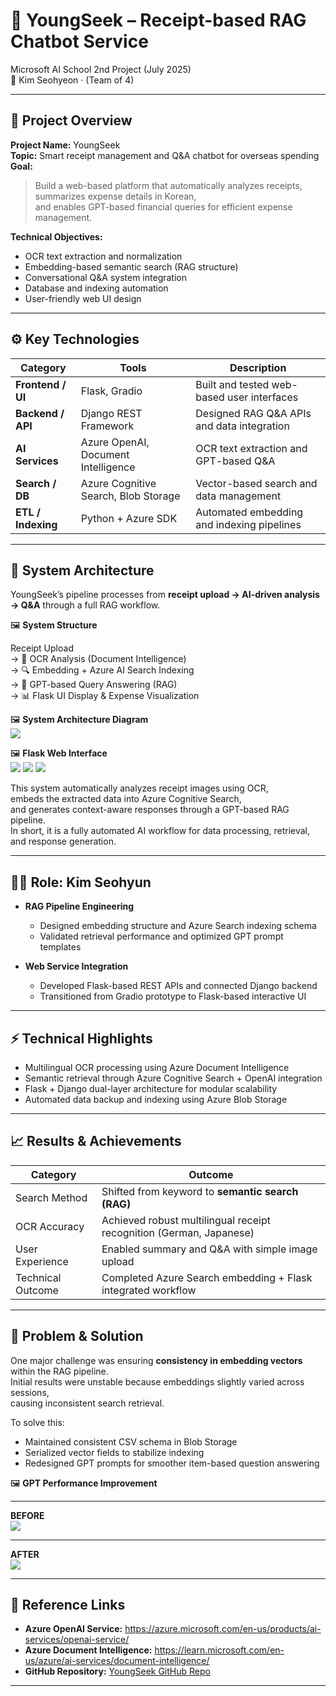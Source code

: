 # 💬 YoungSeek – Receipt-based RAG Chatbot Service

Microsoft AI School 2nd Project (July 2025)  
👥 Kim Seohyeon · (Team of 4)

---

## 🎯 Project Overview

**Project Name:** YoungSeek  
**Topic:** Smart receipt management and Q&A chatbot for overseas spending  
**Goal:**  
> Build a web-based platform that automatically analyzes receipts,  
> summarizes expense details in Korean,  
> and enables GPT-based financial queries for efficient expense management.

**Technical Objectives:**  
- OCR text extraction and normalization  
- Embedding-based semantic search (RAG structure)  
- Conversational Q&A system integration  
- Database and indexing automation  
- User-friendly web UI design

---

## ⚙️ Key Technologies

| Category | Tools | Description |
|-----------|--------|-------------|
| **Frontend / UI** | Flask, Gradio | Built and tested web-based user interfaces |
| **Backend / API** | Django REST Framework | Designed RAG Q&A APIs and data integration |
| **AI Services** | Azure OpenAI, Document Intelligence | OCR text extraction and GPT-based Q&A |
| **Search / DB** | Azure Cognitive Search, Blob Storage | Vector-based search and data management |
| **ETL / Indexing** | Python + Azure SDK | Automated embedding and indexing pipelines |

---

## 🧩 System Architecture

YoungSeek’s pipeline processes from **receipt upload → AI-driven analysis → Q&A** through a full RAG workflow.

🖼️ **System Structure**

Receipt Upload  
→ 🧾 OCR Analysis (Document Intelligence)  
→ 🔍 Embedding + Azure AI Search Indexing  
→ 💬 GPT-based Query Answering (RAG)  
→ 📊 Flask UI Display & Expense Visualization

🖼️ **System Architecture Diagram**  
![](../assets/youngseek_architecture.png)

🖼️ **Flask Web Interface**  
![](../assets/screenshot1.png)
![](../assets/screenshot2.png)
![](../assets/screenshot3.png)

This system automatically analyzes receipt images using OCR,  
embeds the extracted data into Azure Cognitive Search,  
and generates context-aware responses through a GPT-based RAG pipeline.  
In short, it is a fully automated AI workflow for data processing, retrieval, and response generation.

---

## 👩‍💻 Role: Kim Seohyun

- **RAG Pipeline Engineering**
  - Designed embedding structure and Azure Search indexing schema  
  - Validated retrieval performance and optimized GPT prompt templates  

- **Web Service Integration**
  - Developed Flask-based REST APIs and connected Django backend  
  - Transitioned from Gradio prototype to Flask-based interactive UI  

---

## ⚡ Technical Highlights

- Multilingual OCR processing using Azure Document Intelligence  
- Semantic retrieval through Azure Cognitive Search + OpenAI integration  
- Flask + Django dual-layer architecture for modular scalability  
- Automated data backup and indexing using Azure Blob Storage  

---

## 📈 Results & Achievements

| Category | Outcome |
|-----------|----------|
| Search Method | Shifted from keyword to **semantic search (RAG)** |
| OCR Accuracy | Achieved robust multilingual receipt recognition (German, Japanese) |
| User Experience | Enabled summary and Q&A with simple image upload |
| Technical Outcome | Completed Azure Search embedding + Flask integrated workflow |

---

## 🧠 Problem & Solution

One major challenge was ensuring **consistency in embedding vectors** within the RAG pipeline.  
Initial results were unstable because embeddings slightly varied across sessions,  
causing inconsistent search retrieval.  

To solve this:
- Maintained consistent CSV schema in Blob Storage  
- Serialized vector fields to stabilize indexing  
- Redesigned GPT prompts for smoother item-based question answering  

🖼️ **GPT Performance Improvement**

---

**BEFORE**  
![](../assets/gpt_before.png)

---

**AFTER**  
![](../assets/gpt_after.png)

---

## 🔗 Reference Links

- **Azure OpenAI Service:** https://azure.microsoft.com/en-us/products/ai-services/openai-service/  
- **Azure Document Intelligence:** https://learn.microsoft.com/en-us/azure/ai-services/document-intelligence/  
- **GitHub Repository:** [YoungSeek GitHub Repo](https://github.com/Windy-kim12/Youngseek.git)

---

